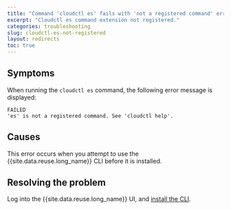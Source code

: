 ```yaml
---
title: "Command 'cloudctl es' fails with 'not a registered command' error"
excerpt: "Cloudctl es command extension not registered."
categories: troubleshooting
slug: cloudctl-es-not-registered
layout: redirects
toc: true
---
```


## Symptoms

When running the `cloudctl es` command, the following error message is displayed:

```
FAILED
'es' is not a registered command. See 'cloudctl help'.
```

## Causes

This error occurs when you attempt to use the {{site.data.reuse.long_name}} CLI before it is installed.

## Resolving the problem

Log into the {{site.data.reuse.long_name}} UI, and [install the CLI](../../installing/post-installation/#installing-the-command-line-interface-cli).

